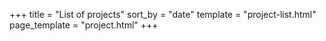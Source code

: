 +++
title = "List of projects"
sort_by = "date"
template = "project-list.html"
page_template = "project.html"
+++